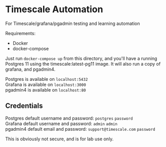 # Timescale Automation

For Timescale/grafana/pgadmin testing and learning automation

Requirements:
- Docker
- docker-compose

Just run `docker-compose up` from this directory, and you'll have a running Postgres 11 using the timescale:latest-pg11 image.
It will also run a copy of grafana, and pgadmin4.

Postgres is available on `localhost:5432`  
Grafana is available on `localhost:3000`  
pgadmin4 is available on `localhost:80`  

## Credentials

Postgres default username and password: `postgres` `password`  
Grafana default username and password: `admin` `admin`  
pgadmin4 default email and password: `support@timescale.com` `password`  

This is obviously not secure, and is for lab use only.
